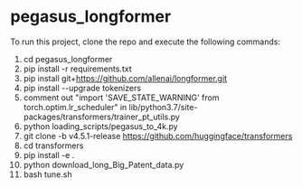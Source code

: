# pegasus_longformer

To run this project, clone the repo and execute the following commands:

1) cd pegasus_longformer
2) pip install -r requirements.txt
3) pip install git+https://github.com/allenai/longformer.git
4) pip install --upgrade tokenizers
5) comment out "import 'SAVE_STATE_WARNING' from torch.optim.lr_scheduler" in lib/python3.7/site-packages/transformers/trainer_pt_utils.py
6) python loading_scripts/pegasus_to_4k.py
7) git clone -b v4.5.1-release https://github.com/huggingface/transformers
8) cd transformers
9) pip install -e . 
10) python download_long_Big_Patent_data.py 
11) bash tune.sh
